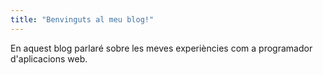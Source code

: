 ```yaml
---
title: "Benvinguts al meu blog!"
---
```


En aquest blog parlaré sobre les meves experiències com a programador d'aplicacions web.
